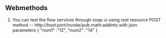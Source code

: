 Webmethods
-----------
1. You can test the flow services through soap ui using rest resource
POST method -- http://host:port/invoke/pub.math:addInts with json parameters
{
"num1" :"12",
"num2" :"14"
}

